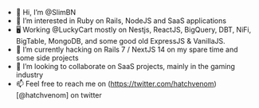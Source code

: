 - 👋 Hi, I’m @SlimBN
- 👀 I’m interested in Ruby on Rails, NodeJS and SaaS applications
- 🖥️ Working @LuckyCart mostly on Nestjs, ReactJS, BigQuery, DBT, NiFi, BigTable, MongoDB, and some good old ExpressJS & VanillaJS.
- 🌱 I’m currently hacking on Rails 7 / NextJS 14 on my spare time and some side projects
- 💞️ I’m looking to collaborate on SaaS projects, mainly in the gaming industry
- 📫 Feel free to reach me on (https://twitter.com/hatchvenom)[@hatchvenom] on twitter

<!---
SlimBN/SlimBN is a ✨ special ✨ repository because its `README.md` (this file) appears on your GitHub profile.
You can click the Preview link to take a look at your changes.
--->
